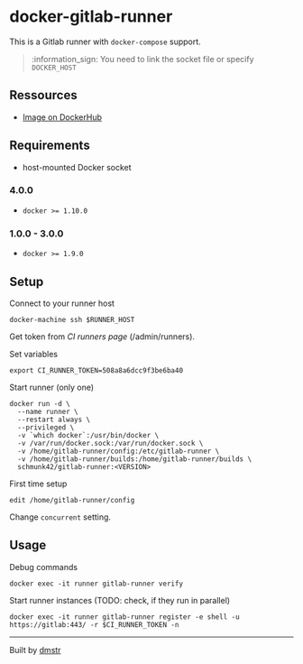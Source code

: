 # docker-gitlab-runner

This is a Gitlab runner with `docker-compose` support.

> :information_sign: You need to link the socket file or specify `DOCKER_HOST` 

## Ressources

- [Image on DockerHub](https://hub.docker.com/r/schmunk42/gitlab-runner/)

## Requirements

- host-mounted Docker socket

### 4.0.0 

- `docker >= 1.10.0`

### 1.0.0 - 3.0.0

- `docker >= 1.9.0`

## Setup

Connect to your runner host

    docker-machine ssh $RUNNER_HOST

Get token from *CI runners page* (/admin/runners).

Set variables

    export CI_RUNNER_TOKEN=508a8a6dcc9f3be6ba40

Start runner (only one)

    docker run -d \
      --name runner \
      --restart always \
      --privileged \
      -v `which docker`:/usr/bin/docker \
      -v /var/run/docker.sock:/var/run/docker.sock \
      -v /home/gitlab-runner/config:/etc/gitlab-runner \
      -v /home/gitlab-runner/builds:/home/gitlab-runner/builds \
      schmunk42/gitlab-runner:<VERSION>

First time setup

    edit /home/gitlab-runner/config

Change `concurrent` setting.

## Usage

Debug commands

    docker exec -it runner gitlab-runner verify

Start runner instances (TODO: check, if they run in parallel)

    docker exec -it runner gitlab-runner register -e shell -u https://gitlab:443/ -r $CI_RUNNER_TOKEN -n

---

Built by [dmstr](http://diemeisterei.de)